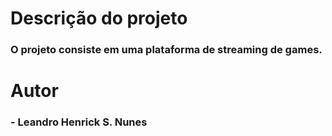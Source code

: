 # **Descrição do projeto**
### O projeto consiste em uma plataforma de streaming de games.
# **Autor**
 ###  - Leandro Henrick S. Nunes
